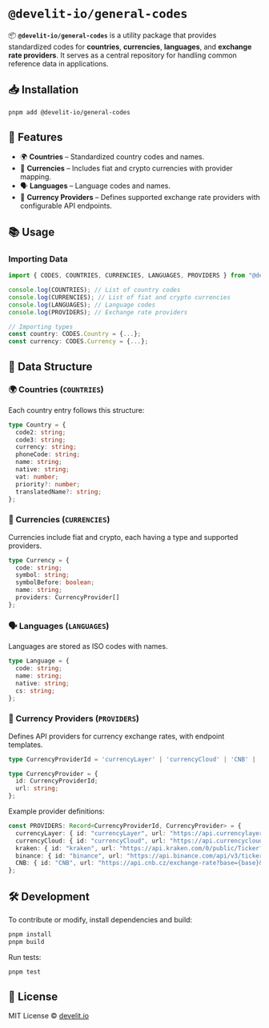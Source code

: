 # `@develit-io/general-codes`

📦 **`@develit-io/general-codes`** is a utility package that provides standardized codes for **countries**, **currencies**, **languages**, and **exchange rate providers**. It serves as a central repository for handling common reference data in applications.

## 📥 Installation

```sh
pnpm add @develit-io/general-codes
```

## 🚀 Features

- 🌍 **Countries** – Standardized country codes and names.
- 💱 **Currencies** – Includes fiat and crypto currencies with provider mapping.
- 🗣 **Languages** – Language codes and names.
- 🔗 **Currency Providers** – Defines supported exchange rate providers with configurable API endpoints.

## 📚 Usage

### Importing Data

```ts
import { CODES, COUNTRIES, CURRENCIES, LANGUAGES, PROVIDERS } from "@develit-io/general-codes";

console.log(COUNTRIES); // List of country codes
console.log(CURRENCIES); // List of fiat and crypto currencies
console.log(LANGUAGES); // Language codes
console.log(PROVIDERS); // Exchange rate providers

// Importing types
const country: CODES.Country = {...};
const currency: CODES.Currency = {...};
```

## 🔹 Data Structure

### 🌍 Countries (`COUNTRIES`)

Each country entry follows this structure:

```ts
type Country = {
  code2: string;
  code3: string;
  currency: string;
  phoneCode: string;
  name: string;
  native: string;
  vat: number;
  priority?: number;
  translatedName?: string;
};
```

### 💱 Currencies (`CURRENCIES`)

Currencies include fiat and crypto, each having a type and supported providers.

```ts
type Currency = {
  code: string;
  symbol: string;
  symbolBefore: boolean;
  name: string;
  providers: CurrencyProvider[]
};
```

### 🗣 Languages (`LANGUAGES`)

Languages are stored as ISO codes with names.

```ts
type Language = {
  code: string;
  name: string;
  native: string;
  cs: string;
};
```

### 🔗 Currency Providers (`PROVIDERS`)

Defines API providers for currency exchange rates, with endpoint templates.

```ts
type CurrencyProviderId = 'currencyLayer' | 'currencyCloud' | 'CNB' | 'kraken' | 'binance';

type CurrencyProvider = {
  id: CurrencyProviderId;
  url: string;
};
```

Example provider definitions:

```ts
const PROVIDERS: Record<CurrencyProviderId, CurrencyProvider> = {
  currencyLayer: { id: "currencyLayer", url: "https://api.currencylayer.com/live?access_key=YOUR_ACCESS_KEY&currencies={target}&source={base}" },
  currencyCloud: { id: "currencyCloud", url: "https://api.currencycloud.com/v2/rates/detailed?buy_currency={target}&sell_currency={base}" },
  kraken: { id: "kraken", url: "https://api.kraken.com/0/public/Ticker?pair={base}{target}" },
  binance: { id: "binance", url: "https://api.binance.com/api/v3/ticker/price?symbol={base}{target}" },
  CNB: { id: "CNB", url: "https://api.cnb.cz/exchange-rate?base={base}&target={target}" }
};
```

## 🛠 Development

To contribute or modify, install dependencies and build:

```sh
pnpm install
pnpm build
```

Run tests:

```sh
pnpm test
```

## 📄 License

MIT License © [develit.io](https://develit.io)